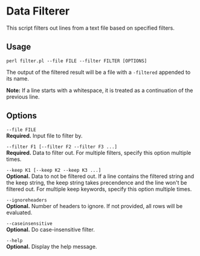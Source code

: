 # Data Filterer
This script filters out lines from a text file based on specified filters. 

## Usage
`perl filter.pl --file FILE --filter FILTER [OPTIONS]`

The output of the filtered result will be a file with a `-filtered` appended to its name.

**Note:** If a line starts with a whitespace, it is treated as a continuation of the previous line.

## Options
`--file FILE`  
**Required.** Input file to filter by.

`--filter F1 [--filter F2 --filter F3 ...]`  
**Required.** Data to filter out. For multiple filters, specify this option multiple times.

`--keep K1 [--keep K2 --keep K3 ...]`  
**Optional.** Data to not be filtered out. If a line contains the filtered string and the keep string, the keep string takes precendence and the line won't be filtered out. For multiple keep keywords, specify this option multiple times.

`--ignoreheaders`  
**Optional.** Number of headers to ignore. If not provided, all rows will be evaluated.

`--caseinsensitive`  
**Optional.** Do case-insensitive filter.

`--help`  
**Optional.** Display the help message.
